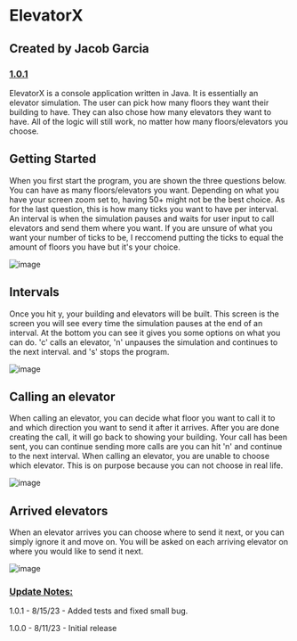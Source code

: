 # ElevatorX
## Created by Jacob Garcia 
### <ins>1.0.1</ins>

ElevatorX is a console application written in Java. It is essentially an elevator simulation. The user can pick how many floors they want their building to have. 
They can also chose how many elevators they want to have.
All of the logic will still work, no matter how many floors/elevators you choose. 

## Getting Started
When you first start the program, you are shown the three questions below. You can have as many floors/elevators you want. Depending on what you have your screen zoom set to, having 50+ might not be the best choice.
As for the last question, this is how many ticks you want to have per interval. An interval is when the simulation pauses and waits for user input to call elevators and send them where you want. If you are unsure
of what you want your number of ticks to be, I reccomend putting the ticks to equal the amount of floors you have but it's your choice.

![image](https://github.com/JacobG122503/ElevatorX/assets/97966190/f23c30c2-b60d-4b2c-952c-655be4e29c2e)

## Intervals
Once you hit y, your building and elevators will be built. This screen is the screen you will see every time the simulation pauses at the end of an interval. At the bottom you can see it gives you some options
on what you can do. 'c' calls an elevator, 'n' unpauses the simulation and continues to the next interval. and 's' stops the program. 

![image](https://github.com/JacobG122503/ElevatorX/assets/97966190/c81f0065-7308-40b8-8156-30c4cc1c429f)

## Calling an elevator
When calling an elevator, you can decide what floor you want to call it to and which direction you want to send it after it arrives. After you are done creating the call, it will go back to showing your building. 
Your call has been sent, you can continue sending more calls are you can hit 'n' and continue to the next interval.
When calling an elevator, you are unable to choose which elevator. This is on purpose because you can not choose in real life. 

![image](https://github.com/JacobG122503/ElevatorX/assets/97966190/849b4421-fe96-45d8-8027-4cc379629850)

## Arrived elevators
When an elevator arrives you can choose where to send it next, or you can simply ignore it and move on. You will be asked on each arriving elevator on where 
you would like to send it next. 

![image](https://github.com/JacobG122503/ElevatorX/assets/97966190/3c7a6aa1-77ad-4f39-871a-acea9c03a4ed)

### <ins>Update Notes: </ins>
1.0.1 - 8/15/23 - Added tests and fixed small bug.

1.0.0 - 8/11/23 - Initial release 
